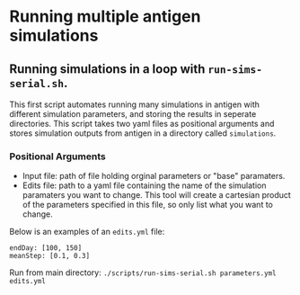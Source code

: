 # Running multiple antigen simulations

## Running simulations in a loop with `run-sims-serial.sh`.

This first script automates running many simulations in antigen with different simulation parameters, and storing the results in seperate directories.
This script takes two yaml files as positional arguments and stores simulation outputs from antigen in a directory called `simulations`.

### Positional Arguments
- Input file: path of file holding orginal parameters or "base" paramaters.
- Edits file: path to a yaml file containing the name of the simulation paramaters you want to change.
This tool will create a cartesian product of the parameters specified in this file, so only list what you want to change.

Below is an examples of an `edits.yml` file:
```
endDay: [100, 150]
meanStep: [0.1, 0.3]
```

Run from main directory: `./scripts/run-sims-serial.sh parameters.yml edits.yml`
